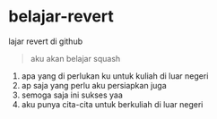 # belajar-revert
lajar revert di github <br>

>aku akan belajar squash
1. apa yang di perlukan ku untuk kuliah di luar negeri
2. ap saja yang perlu aku persiapkan juga
3. semoga saja ini sukses yaa
4. aku punya cita-cita untuk berkuliah di luar negeri
